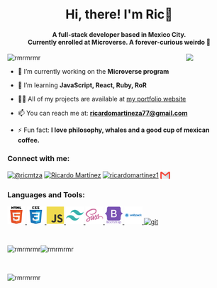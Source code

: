 <h1 align="center">Hi, there! I'm Ric👋</h1>
<h4 align="center">A full-stack developer based in Mexico City.<br>Currently enrolled at Microverse. A forever-curious weirdo 🤖</h4>

<img align="right" src="https://media0.giphy.com/media/R03zWv5p1oNSQd91EP/giphy.gif?cid=ecf05e47vkejhc6dfwueblznxu2l69kzlcmzrgqv9hcj9l5p&rid=giphy.gif&ct=g" width="20%"/> 

<p align="left"> <img src="https://komarev.com/ghpvc/?username=rmrmrmr&label=Profile%20views&color=0e75b6&style=flat" alt="rmrmrmr" /> </p>

- 🔭 I’m currently working on the **Microverse program**

- 🌱 I’m learning **JavaScript, React, Ruby, RoR**

- 👨‍💻 All of my projects are available at [my portfolio website](https://rmrmrmr.github.io/Portfolio-Website/)

- 📫 You can reach me at: **ricardomartineza77@gmail.com**

- ⚡ Fun fact: **I love philosophy, whales and a good cup of mexican coffee.**

<h3 align="left">Connect with me:</h3>
<p align="left">
<a href="https://twitter.com/ricmtza" target="blank"><img align="center" src="https://raw.githubusercontent.com/rahuldkjain/github-profile-readme-generator/master/src/images/icons/Social/twitter.svg" alt="@ricmtza" height="30" width="40" /></a>
<a href="https://www.linkedin.com/in/ricardomtz7714/" target="blank"><img align="center" src="https://raw.githubusercontent.com/rahuldkjain/github-profile-readme-generator/master/src/images/icons/Social/linked-in-alt.svg" alt="Ricardo Martínez" height="30" width="40" /></a>
<a href="https://www.hackerrank.com/ricardomartinez1" target="blank"><img align="center" src="https://raw.githubusercontent.com/rahuldkjain/github-profile-readme-generator/master/src/images/icons/Social/hackerrank.svg" alt="ricardomartinez1" height="70" width="60" /></a>
<a href="ricardomartineza77@gmail.com/"><img align="center" alt="Ricardo Martínez | Gmail" width="22px" src="Gmail.svg" /></a>
</p>

<h3 align="left">Languages and Tools:</h3>
<p align="left"> 
<a href="https://www.w3.org/html/" target="_blank" rel="noreferrer"> <img src="https://raw.githubusercontent.com/devicons/devicon/master/icons/html5/html5-original-wordmark.svg" alt="html5" width="40" height="40"/> </a>
<a href="https://www.w3.org/Style/CSS/Overview.en.html" target="_blank" rel="noreferrer"> <img src="https://raw.githubusercontent.com/devicons/devicon/master/icons/css3/css3-original-wordmark.svg" alt="css3" width="40" height="40"/> 
<a href="https://developer.mozilla.org/en-US/docs/Web/JavaScript" target="_blank" rel="noreferrer"> <img src="https://raw.githubusercontent.com/devicons/devicon/master/icons/javascript/javascript-original.svg" alt="javascript" width="40" height="40"/> </a>
</a> <a href="https://tailwindcss.com/" target="_blank" rel="noreferrer"> <img src="https://github.com/devicons/devicon/blob/master/icons/tailwindcss/tailwindcss-plain.svg" alt="tailwind" width="40" height="40"/> </a>
  <a href="https://sass-lang.com/" target="_blank" rel="noreferrer"> <img src="https://raw.githubusercontent.com/devicons/devicon/master/icons/sass/sass-original.svg" alt="sass" width="40" height="40"/> </a> 
<a href="https://getbootstrap.com" target="_blank" rel="noreferrer"> <img src="https://raw.githubusercontent.com/devicons/devicon/master/icons/bootstrap/bootstrap-plain-wordmark.svg" alt="bootstrap" width="40" height="40"/> </a>
<a href="https://webpack.js.org/" target="_blank" rel="noreferrer"> <img src="https://raw.githubusercontent.com/devicons/devicon/d00d0969292a6569d45b06d3f350f463a0107b0d/icons/webpack/webpack-original-wordmark.svg" alt="webpack" width="40" height="40"/> </a>
</a> <a href="https://git-scm.com/" target="_blank" rel="noreferrer"> <img src="https://www.vectorlogo.zone/logos/git-scm/git-scm-icon.svg" alt="git" width="40" height="40"/> </a>
</p>


<p><br></p>

<p>
<p><img align="left" src="https://github-readme-stats.vercel.app/api/top-langs?username=rmrmrmr&show_icons=true&title_color=2b4cb1&text_color=cb2115&bg_color=ffffff&hide_border=true&locale=en&layout=compact" alt="rmrmrmr" /></p>

<p>&nbsp;<img align="left" src="https://github-readme-stats.vercel.app/api?username=rmrmrmr&show_icons=true&title_color=cb2115&text_color=2b4cb1&bg_color=ffffff&hide_border=true&locale=en" alt="rmrmrmr" /></p>

<p><br></p>

<p><img align="center" src="https://github-readme-streak-stats.herokuapp.com/?user=rmrmrmr&theme=default" alt="rmrmrmr" /></p>
</p>
